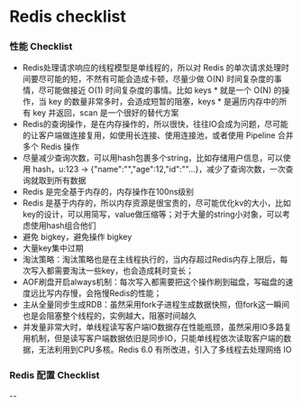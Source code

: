 # Redis checklist

### 性能 Checklist

* Redis处理请求响应的线程模型是单线程的，所以对 Redis 的单次请求处理时间要尽可能的短，不然有可能会造成卡顿，尽量少做 O\(N\) 时间复杂度的事情，尽可能做接近 O\(1\) 时间复杂度的事情。比如 keys \* 就是一个 O\(N\) 的操作，当 key 的数量非常多时，会造成短暂的阻塞，keys \* 是遍历内存中的所有 key 并返回，scan 是一个很好的替代方案
* Redis的查询操作，是在内存操作的，所以很快，往往IO会成为问题，尽可能的让客户端做连接复用，如使用长连接、使用连接池，或者使用 Pipeline 合并多个 Redis 操作
* 尽量减少查询次数，可以用hash包裹多个string，比如存储用户信息，可以使用 hash，u:123 -&gt; {"name":"","age":12,"id":""...}，减少了查询次数，一次查询就取到所有数据
* Redis 是完全基于内存的，内存操作在100ns级别
* Redis 是基于内存的，所以内存资源是很宝贵的，尽可能优化kv的大小，比如key的设计，可以用简写，value做压缩等；对于大量的string小对象，可以考虑使用hash组合他们
* 避免 bigkey，避免操作 bigkey
* 大量key集中过期
* 淘汰策略：淘汰策略也是在主线程执行的，当内存超过Redis内存上限后，每次写入都需要淘汰一些key，也会造成耗时变长；
* AOF刷盘开启always机制：每次写入都需要把这个操作刷到磁盘，写磁盘的速度远比写内存慢，会拖慢Redis的性能；
* 主从全量同步生成RDB：虽然采用fork子进程生成数据快照，但fork这一瞬间也是会阻塞整个线程的，实例越大，阻塞时间越久
* 并发量非常大时，单线程读写客户端IO数据存在性能瓶颈，虽然采用IO多路复用机制，但是读写客户端数据依旧是同步IO，只能单线程依次读取客户端的数据，无法利用到CPU多核。Redis 6.0 有所改进，引入了多线程去处理网络 IO

### Redis 配置 Checklist

--



